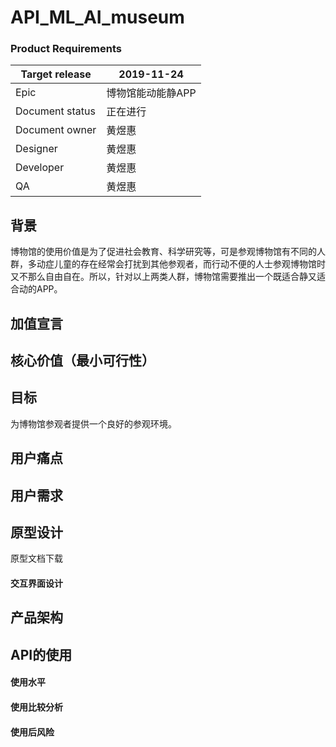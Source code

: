 # API_ML_AI_museum

### Product Requirements
|Target release|2019-11-24|
|---|---|
|Epic|博物馆能动能静APP|
|Document status|正在进行|
|Document owner|黄煜惠|
|Designer|黄煜惠|
|Developer|黄煜惠|
|QA|黄煜惠|

## 背景
博物馆的使用价值是为了促进社会教育、科学研究等，可是参观博物馆有不同的人群，多动症儿童的存在经常会打扰到其他参观者，而行动不便的人士参观博物馆时又不那么自由自在。所以，针对以上两类人群，博物馆需要推出一个既适合静又适合动的APP。

## 加值宣言

## 核心价值（最小可行性）

## 目标
为博物馆参观者提供一个良好的参观环境。

## 用户痛点

## 用户需求

## 原型设计
原型文档下载

#### 交互界面设计

## 产品架构

## API的使用

#### 使用水平

#### 使用比较分析

#### 使用后风险

